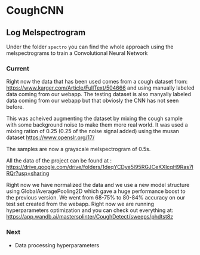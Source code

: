 # CoughCNN

## Log Melspectrogram

Under the folder `spectro` you can find the whole approach using the melspectrograms to train a Convolutional Neural Network

### Current

Right now the data that has been used comes from a cough dataset from: https://www.karger.com/Article/FullText/504666
and using manually labeled data coming from our webapp. The testing dataset is also manyally labeled data coming
from our webapp but that obviosly the CNN has not seen before.

This was acheived augmenting the dataset by mixing the cough sample with some background noise to make them
more real world. It was used a mixing ration of 0.25 (0.25 of the noise signal added) using the musan dataset
https://www.openslr.org/17/

The samples are now a grayscale melspectrogram of 0.5s.

All the data of the project can be found at : https://drive.google.com/drive/folders/1deqYCDye5l95RGJCeKXlcqH9Ras7lRQr?usp=sharing

Right now we have normalized the data and we use a new model structure using GlobalAveragePooling2D which gave a huge performance
boost to the previous version. We went from 68-75% to 80-84% accuracy on our test set created from the webapp.
Right now we are running hyperparameters optimization and you can check out everything at:
https://app.wandb.ai/mastersplinter/CoughDetect/sweeps/phdtst8z

### Next

- Data processing hyperparameters
